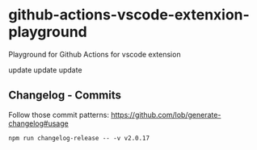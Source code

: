 # github-actions-vscode-extenxion-playground

Playground for Github Actions for vscode extension

update
update
update

## Changelog - Commits

Follow those commit patterns: https://github.com/lob/generate-changelog#usage

`npm run changelog-release -- -v v2.0.17`
